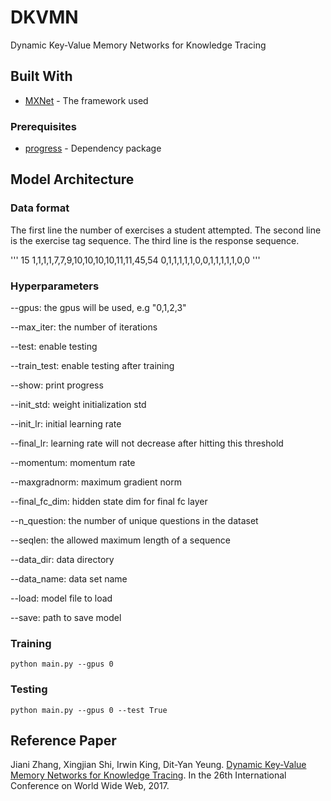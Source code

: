 # DKVMN

Dynamic Key-Value Memory Networks for Knowledge Tracing

## Built With

* [MXNet](https://github.com/dmlc/mxnet) - The framework used


### Prerequisites
* [progress](https://pypi.python.org/pypi/progress) - Dependency package

## Model Architecture

### Data format

The first line the number of exercises a student attempted.
The second line is the exercise tag sequence.
The third line is the response sequence.

'''
    15
    1,1,1,1,7,7,9,10,10,10,10,11,11,45,54
    0,1,1,1,1,1,0,0,1,1,1,1,1,0,0
'''

### Hyperparameters

--gpus: the gpus will be used, e.g "0,1,2,3"

--max_iter: the number of iterations

--test: enable testing

--train_test: enable testing after training

--show: print progress

--init_std: weight initialization std

--init_lr: initial learning rate

--final_lr: learning rate will not decrease after hitting this threshold

--momentum: momentum rate

--maxgradnorm: maximum gradient norm

--final_fc_dim: hidden state dim for final fc layer

--n_question: the number of unique questions in the dataset

--seqlen: the allowed maximum length of a sequence

--data_dir: data directory

--data_name: data set name

--load: model file to load

--save: path to save model



### Training
 ```
 python main.py --gpus 0
 ```

### Testing
 ```
 python main.py --gpus 0 --test True
 ```

## Reference Paper

Jiani Zhang, Xingjian Shi, Irwin King, Dit-Yan Yeung. [Dynamic Key-Value Memory Networks for Knowledge Tracing](https://arxiv.org/pdf/1611.08108.pdf).
In the 26th International Conference on World Wide Web, 2017.

